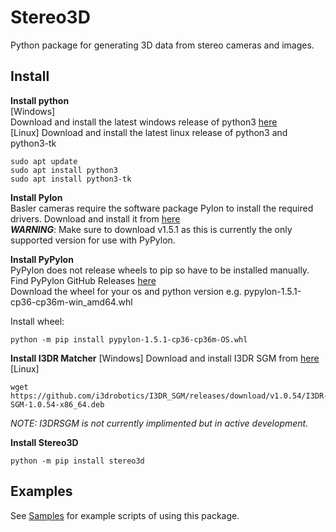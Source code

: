 # Stereo3D
Python package for generating 3D data from stereo cameras and images.

## Install
**Install python**  
[Windows]  
Download and install the latest windows release of python3 [here](https://www.python.org/downloads/release/python-368/)  
[Linux]
Download and install the latest linux release of python3 and python3-tk
```
sudo apt update
sudo apt install python3
sudo apt install python3-tk
```

**Install Pylon**  
Basler cameras require the software package Pylon to install the required drivers. Download and install it from [here](https://www.baslerweb.com/en/products/software/basler-pylon-camera-software-suite/)  
***WARNING***: Make sure to download v1.5.1 as this is currently the only supported version for use with PyPylon. 

**Install PyPylon**  
PyPylon does not release wheels to pip so have to be installed manually.  
Find PyPylon GitHub Releases [here](https://github.com/basler/pypylon/releases)  
Download the wheel for your os and python version e.g. pypylon-1.5.1-cp36-cp36m-win_amd64.whl  

Install wheel:
```
python -m pip install pypylon-1.5.1-cp36-cp36m-OS.whl 
```

**Install I3DR Matcher**
[Windows]
Download and install I3DR SGM from [here](https://github.com/i3drobotics/I3DR_SGM/releases/download/v1.0.54/I3DR-SGM-1.0.54-win64.exe)
[Linux]
```
wget https://github.com/i3drobotics/I3DR_SGM/releases/download/v1.0.54/I3DR-SGM-1.0.54-x86_64.deb
```
*NOTE: I3DRSGM is not currently implimented but in active development.*

**Install Stereo3D**
```
python -m pip install stereo3d
```

## Examples
See [Samples](https://github.com/i3drobotics/pyStereo3D/tree/master/SampleScripts) for example scripts of using this package.

